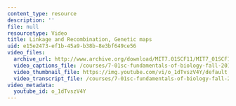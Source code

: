 ```yaml
---
content_type: resource
description: ''
file: null
resourcetype: Video
title: Linkage and Recombination, Genetic maps
uid: e15e2473-ef1b-45a9-b38b-8e3bf649ce56
video_files:
  archive_url: http://www.archive.org/download/MIT7.01SCF11/MIT7_01SCF11_track03_300k.mp4
  video_captions_file: /courses/7-01sc-fundamentals-of-biology-fall-2011/735d9f9757035c2d9cf00a32e5e7dec9_o_1dTvszV4Y.vtt
  video_thumbnail_file: https://img.youtube.com/vi/o_1dTvszV4Y/default.jpg
  video_transcript_file: /courses/7-01sc-fundamentals-of-biology-fall-2011/cada703db52d54075117b191a43aa6bd_o_1dTvszV4Y.pdf
video_metadata:
  youtube_id: o_1dTvszV4Y
---
```


